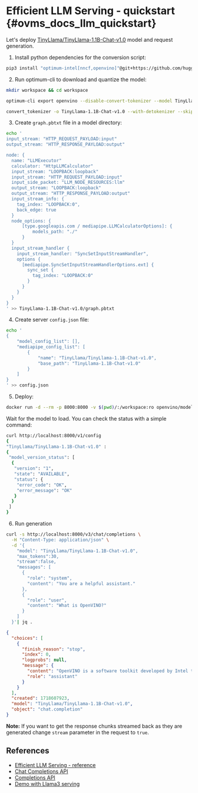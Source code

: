 # Efficient LLM Serving - quickstart {#ovms_docs_llm_quickstart}

Let's deploy [TinyLlama/TinyLlama-1.1B-Chat-v1.0](https://huggingface.co/TinyLlama/TinyLlama-1.1B-Chat-v1.0) model and request generation.

1. Install python dependencies for the conversion script:
```bash
pip3 install "optimum-intel[nncf,openvino]"@git+https://github.com/huggingface/optimum-intel.git@xeon openvino-tokenizers transformers==4.41.2
```

2. Run optimum-cli to download and quantize the model:
```bash
mkdir workspace && cd workspace

optimum-cli export openvino --disable-convert-tokenizer --model TinyLlama/TinyLlama-1.1B-Chat-v1.0 --weight-format int8 TinyLlama-1.1B-Chat-v1.0

convert_tokenizer -o TinyLlama-1.1B-Chat-v1.0 --with-detokenizer --skip-special-tokens --streaming-detokenizer --not-add-special-tokens TinyLlama/TinyLlama-1.1B-Chat-v1.0
```

3. Create `graph.pbtxt` file in a model directory: 
```bash
echo '
input_stream: "HTTP_REQUEST_PAYLOAD:input"
output_stream: "HTTP_RESPONSE_PAYLOAD:output"

node: {
  name: "LLMExecutor"
  calculator: "HttpLLMCalculator"
  input_stream: "LOOPBACK:loopback"
  input_stream: "HTTP_REQUEST_PAYLOAD:input"
  input_side_packet: "LLM_NODE_RESOURCES:llm"
  output_stream: "LOOPBACK:loopback"
  output_stream: "HTTP_RESPONSE_PAYLOAD:output"
  input_stream_info: {
    tag_index: "LOOPBACK:0",
    back_edge: true
  }
  node_options: {
      [type.googleapis.com / mediapipe.LLMCalculatorOptions]: {
          models_path: "./"
      }
  }
  input_stream_handler {
    input_stream_handler: "SyncSetInputStreamHandler",
    options {
      [mediapipe.SyncSetInputStreamHandlerOptions.ext] {
        sync_set {
          tag_index: "LOOPBACK:0"
        }
      }
    }
  }
}
' >> TinyLlama-1.1B-Chat-v1.0/graph.pbtxt
```

4. Create server `config.json` file:
```bash
echo '
{
    "model_config_list": [],
    "mediapipe_config_list": [
        {
            "name": "TinyLlama/TinyLlama-1.1B-Chat-v1.0",
            "base_path": "TinyLlama-1.1B-Chat-v1.0"
        }
    ]
}
' >> config.json
```
5. Deploy:

```bash
docker run -d --rm -p 8000:8000 -v $(pwd)/:/workspace:ro openvino/model_server --rest_port 8000 --config_path /workspace/config.json
```
Wait for the model to load. You can check the status with a simple command:
```bash
curl http://localhost:8000/v1/config
{
"TinyLlama/TinyLlama-1.1B-Chat-v1.0" : 
{
 "model_version_status": [
  {
   "version": "1",
   "state": "AVAILABLE",
   "status": {
    "error_code": "OK",
    "error_message": "OK"
   }
  }
 ]
}
```
6. Run generation
```bash
curl -s http://localhost:8000/v3/chat/completions \
  -H "Content-Type: application/json" \
  -d '{
    "model": "TinyLlama/TinyLlama-1.1B-Chat-v1.0",
    "max_tokens":30,
    "stream":false,
    "messages": [
      {
        "role": "system",
        "content": "You are a helpful assistant."
      },
      {
        "role": "user",
        "content": "What is OpenVINO?"
      }
    ]
  }'| jq .
```
```json
{
  "choices": [
    {
      "finish_reason": "stop",
      "index": 0,
      "logprobs": null,
      "message": {
        "content": "OpenVINO is a software toolkit developed by Intel that enables developers to accelerate the training and deployment of deep learning models on Intel hardware.",
        "role": "assistant"
      }
    }
  ],
  "created": 1718607923,
  "model": "TinyLlama/TinyLlama-1.1B-Chat-v1.0",
  "object": "chat.completion"
}
```
**Note:** If you want to get the response chunks streamed back as they are generated change `stream` parameter in the request to `true`.


## References
- [Efficient LLM Serving - reference](reference.md)
- [Chat Completions API](../model_server_rest_api_chat.md)
- [Completions API](../model_server_rest_api_completions.md)
- [Demo with Llama3 serving](../../demos/continuous_batching/README.md)
